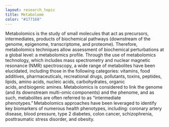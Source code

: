 ```yaml
---
layout: research_topic
title: Metabolome
color: "#177168"
---
```


Metabolomics is the study of small molecules that act as precursors, intermediates, products of biochemical pathways (downstream of the genome, epigenome, transcriptome, and proteome). Therefore, metabolomics techniques allow assessment of biochemical perturbations at a global level: a metabolomics profile.  Through the use of metabolomics technology, which includes mass spectrometry and nuclear magnetic resonance (NMR) spectroscopy, a wide range of metabolites have been elucidated, including those in the following categories: vitamins, food additives, pharmaceuticals, recreational drugs, pollutants, toxins, peptides, lipids, amino acids, nucleic acids, carbohydrates, organic acids, and biogenic amines. Metabolomics is considered to link the genome (and its downstream multi-omic components) and the phenome, and as such, metabolites are often referred to as “intermediate phenotypes.” Metabolomics approaches have been leveraged to identify key biomarkers of numerous health phenotypes, including: coronary artery disease, blood pressure, type 2 diabetes, colon cancer, schizophrenia, posttraumatic stress disorder, and obesity.  